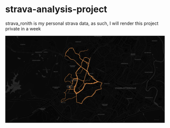 # strava-analysis-project

strava_ronith is my personal strava data, as such, I will render this project private in a week

![Alt text](personal-heatmap.png)
